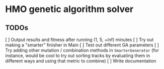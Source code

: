 # HMO genetic algorithm solver

## TODOs

[ ] Output results and fitness after running (1, 5, +inf) minutes
[ ] Try out making a "smarter" finisher in Main
[ ] Test out different GA parameters
[ ] Try adding other mutation / combination methods in `SmarterGenerator` (for instance, would be
cool to try out sorting tracks by evaluating them in different ways and using that metric to
combine)
[ ] Write documentation
